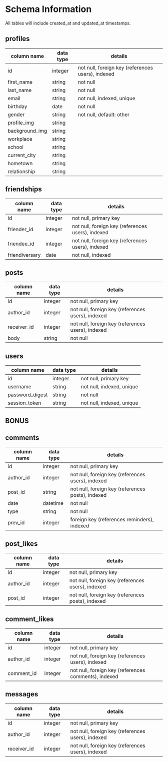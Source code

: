 # Schema Information
All tables will include created_at and updated_at timestamps.

## profiles
column name     | data type | details
----------------|-----------|-----------------------
id              | integer   | not null, foreign key (references users), indexed
first_name      | string    | not null
last_name       | string    | not null
email           | string    | not null, indexed, unique
birthday        | date      | not null
gender          | string    | not null, default: other
profile_img     | string    |
background_img  | string    |
workplace       | string    |
school          | string    |
current_city    | string    |
hometown        | string    |
relationship    | string    |

## friendships
column name     | data type | details
----------------|-----------|-----------------------
id              | integer   | not null, primary key
friender_id     | integer   | not null, foreign key (references users), indexed
friendee_id     | integer   | not null, foreign key (references users), indexed
friendiversary  | date      | not null, indexed

## posts
column name | data type | details
------------|-----------|-----------------------
id          | integer   | not null, primary key
author_id   | integer   | not null, foreign key (references users), indexed
receiver_id | integer   | not null, foreign key (references users), indexed
body        | string    | not null

## users
column name     | data type | details
----------------|-----------|-----------------------
id              | integer   | not null, primary key
username        | string    | not null, indexed, unique
password_digest | string    | not null
session_token   | string    | not null, indexed, unique

## BONUS

## comments
column name | data type | details
------------|-----------|-----------------------
id          | integer   | not null, primary key
author_id   | integer   | not null, foreign key (references users), indexed
post_id     | string    | not null, foreign key (references posts), indexed
date        | datetime  | not null
type        | string    | not null
prev_id     | integer   | foreign key (references reminders), indexed

## post_likes
column name | data type | details
------------|-----------|-----------------------
id          | integer   | not null, primary key
author_id   | integer   | not null, foreign key (references users), indexed
post_id     | integer   | not null, foreign key (references posts), indexed

## comment_likes
column name | data type | details
------------|-----------|-----------------------
id          | integer   | not null, primary key
author_id   | integer   | not null, foreign key (references users), indexed
comment_id  | integer   | not null, foreign key (references comments), indexed

## messages
column name | data type | details
------------|-----------|-----------------------
id          | integer   | not null, primary key
author_id   | integer   | not null, foreign key (references users), indexed
receiver_id | integer   | not null, foreign key (references users), indexed
